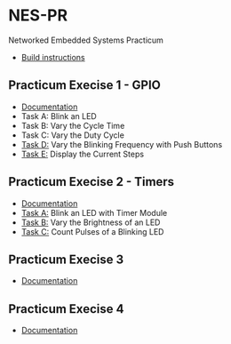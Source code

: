 # NES-PR

Networked Embedded Systems Practicum

- [Build instructions](pdf/Instructions.pdf)

## Practicum Execise 1 - GPIO

- [Documentation](p1/docs/Practicum1_Group8.pdf)
- Task A: Blink an LED
- Task B: Vary the Cycle Time
- Task C: Vary the Duty Cycle
- [Task D:](p1/TaskD/project/Src/main.c) Vary the Blinking Frequency with Push Buttons
- [Task E:](p1/TaskE/project/Src/main.c) Display the Current Steps

## Practicum Execise 2 - Timers

- [Documentation](p2/docs/Practicum2_Group8.pdf)
- [Task A:](p2/TaskA/project/Src/main.c) Blink an LED with Timer Module
- [Task B:](p2/TaskB/project/Src/main.c) Vary the Brightness of an LED
- [Task C:](p2/TaskC/project/Src/main.c) Count Pulses of a Blinking LED

## Practicum Execise 3

- [Documentation](p3/docs/Practicum3_Group8.pdf)


## Practicum Execise 4

- [Documentation](p3/docs/Practicum4_Group8.pdf)
